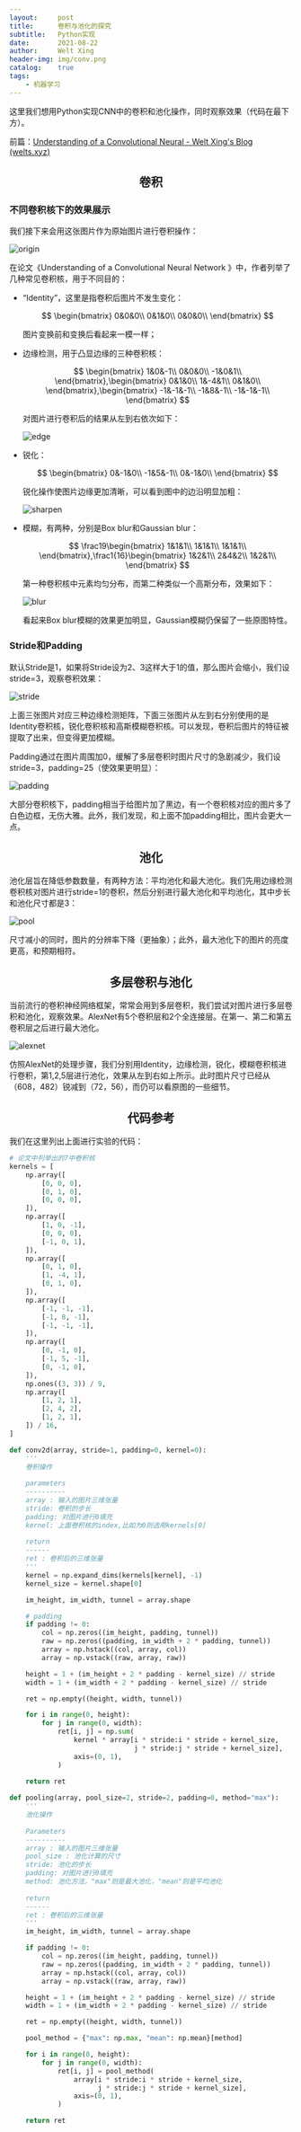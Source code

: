 ```yaml
---
layout:     post
title:      卷积与池化的探究
subtitle:   Python实现
date:       2021-08-22
author:     Welt Xing
header-img: img/conv.png
catalog:    true
tags:
    - 机器学习
---
```


这里我们想用Python实现CNN中的卷积和池化操作，同时观察效果（代码在最下方）。

前篇：[Understanding of a Convolutional Neural - Welt Xing's Blog (welts.xyz)](https://welts.xyz/2021/08/22/cnn/)

## <center>卷积

### 不同卷积核下的效果展示

我们接下来会用这张图片作为原始图片进行卷积操作：

![origin](/img/bough_keeper.png)

在论文《Understanding of a Convolutional Neural Network 》中，作者列举了几种常见卷积核，用于不同目的：

- “Identity”，这里是指卷积后图片不发生变化：

  $$
  \begin{bmatrix}
  0&0&0\\
  0&1&0\\
  0&0&0\\
  \end{bmatrix}
  $$

  图片变换前和变换后看起来一模一样；

- 边缘检测，用于凸显边缘的三种卷积核：

  $$
  \begin{bmatrix}
  1&0&-1\\
  0&0&0\\
  -1&0&1\\
  \end{bmatrix},\begin{bmatrix}
  0&1&0\\
  1&-4&1\\
  0&1&0\\
  \end{bmatrix},\begin{bmatrix}
  -1&-1&-1\\
  -1&8&-1\\
  -1&-1&-1\\
  \end{bmatrix}
  $$

  对图片进行卷积后的结果从左到右依次如下：

  ![edge](/img/edge.jpg)

- 锐化：

  $$
  \begin{bmatrix}
  0&-1&0\\
  -1&5&-1\\
  0&-1&0\\
  \end{bmatrix}
  $$

  锐化操作使图片边缘更加清晰，可以看到图中的边沿明显加粗：

  ![sharpen](/img/sharpen.jpg)

- 模糊，有两种，分别是Box blur和Gaussian blur：

  $$
  \frac19\begin{bmatrix}
  1&1&1\\
  1&1&1\\
  1&1&1\\
  \end{bmatrix},\frac1{16}\begin{bmatrix}
  1&2&1\\
  2&4&2\\
  1&2&1\\
  \end{bmatrix}
  $$

  第一种卷积核中元素均匀分布，而第二种类似一个高斯分布，效果如下：

  ![blur](/img/blur.jpg)

  看起来Box blur模糊的效果更加明显，Gaussian模糊仍保留了一些原图特性。

### Stride和Padding

默认Stride是1，如果将Stride设为2、3这样大于1的值，那么图片会缩小，我们设stride=3，观察卷积效果：

![stride](/img/stride.jpg)

上面三张图片对应三种边缘检测矩阵，下面三张图片从左到右分别使用的是Identity卷积核，锐化卷积核和高斯模糊卷积核。可以发现，卷积后图片的特征被提取了出来，但变得更加模糊。

Padding通过在图片周围加0，缓解了多层卷积时图片尺寸的急剧减少，我们设stride=3，padding=25（使效果更明显）：

![padding](/img/padding.jpg)

大部分卷积核下，padding相当于给图片加了黑边，有一个卷积核对应的图片多了白色边框，无伤大雅。此外，我们发现，和上面不加padding相比，图片会更大一点。

## <center>池化

池化层旨在降低参数数量，有两种方法：平均池化和最大池化。我们先用边缘检测卷积核对图片进行stride=1的卷积，然后分别进行最大池化和平均池化，其中步长和池化尺寸都是3：

![pool](/img/pool.jpg)

尺寸减小的同时，图片的分辨率下降（更抽象）；此外，最大池化下的图片的亮度更高，和预期相符。

## <center>多层卷积与池化

当前流行的卷积神经网络框架，常常会用到多层卷积，我们尝试对图片进行多层卷积和池化，观察效果。AlexNet有5个卷积层和2个全连接层。在第一、第二和第五卷积层之后进行最大池化。

![alexnet](/img/alexnet.jpg)

仿照AlexNet的处理步骤，我们分别用Identity，边缘检测，锐化，模糊卷积核进行卷积，第1,2,5层进行池化，效果从左到右如上所示。此时图片尺寸已经从（608，482）锐减到（72，56），而仍可以看原图的一些细节。

## <center>代码参考

我们在这里列出上面进行实验的代码：

```python
# 论文中列举出的7中卷积核
kernels = [
    np.array([
        [0, 0, 0],
        [0, 1, 0],
        [0, 0, 0],
    ]),
    np.array([
        [1, 0, -1],
        [0, 0, 0],
        [-1, 0, 1],
    ]),
    np.array([
        [0, 1, 0],
        [1, -4, 1],
        [0, 1, 0],
    ]),
    np.array([
        [-1, -1, -1],
        [-1, 8, -1],
        [-1, -1, -1],
    ]),
    np.array([
        [0, -1, 0],
        [-1, 5, -1],
        [0, -1, 0],
    ]),
    np.ones((3, 3)) / 9,
    np.array([
        [1, 2, 1],
        [2, 4, 2],
        [1, 2, 1],
    ]) / 16,
]

def conv2d(array, stride=1, padding=0, kernel=0):
    '''
    卷积操作
    
    parameters
    ----------
    array : 输入的图片三维张量
    stride: 卷积的步长
    padding: 对图片进行0填充
    kernel: 上面卷积核的index,比如为0则选用kernels[0]
    
    return
    ------
    ret : 卷积后的三维张量
    '''
    kernel = np.expand_dims(kernels[kernel], -1)
    kernel_size = kernel.shape[0]

    im_height, im_width, tunnel = array.shape

    # padding
    if padding != 0:
        col = np.zeros((im_height, padding, tunnel))
        raw = np.zeros((padding, im_width + 2 * padding, tunnel))
        array = np.hstack((col, array, col))
        array = np.vstack((raw, array, raw))

    height = 1 + (im_height + 2 * padding - kernel_size) // stride
    width = 1 + (im_width + 2 * padding - kernel_size) // stride

    ret = np.empty((height, width, tunnel))

    for i in range(0, height):
        for j in range(0, width):
            ret[i, j] = np.sum(
                kernel * array[i * stride:i * stride + kernel_size,
                               j * stride:j * stride + kernel_size],
                axis=(0, 1),
            )
	
    return ret

def pooling(array, pool_size=2, stride=2, padding=0, method="max"):
    '''
    池化操作
    
    Parameters
    ----------
    array : 输入的图片三维张量
    pool_size : 池化计算的尺寸
    stride: 池化的步长
    padding: 对图片进行0填充
    method: 池化方法，"max"则是最大池化，"mean"则是平均池化
    
    return
    ------
    ret : 卷积后的三维张量
    '''
    im_height, im_width, tunnel = array.shape

    if padding != 0:
        col = np.zeros((im_height, padding, tunnel))
        raw = np.zeros((padding, im_width + 2 * padding, tunnel))
        array = np.hstack((col, array, col))
        array = np.vstack((raw, array, raw))

    height = 1 + (im_height + 2 * padding - kernel_size) // stride
    width = 1 + (im_width + 2 * padding - kernel_size) // stride

    ret = np.empty((height, width, tunnel))

    pool_method = {"max": np.max, "mean": np.mean}[method]

    for i in range(0, height):
        for j in range(0, width):
            ret[i, j] = pool_method(
                array[i * stride:i * stride + kernel_size,
                      j * stride:j * stride + kernel_size],
                axis=(0, 1),
            )

    return ret
```
